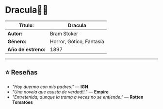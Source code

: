 # Dracula🧛‍♂️

| **Título:**        | Dracula                               |
|--------------------|-----------------------------------------------|
| **Autor:**         | Bram Stoker                                   |
| **Género:**        | Horror, Gótico, Fantasía                     |
| **Año de estreno:**| 1897                      |

---

## ⭐ Reseñas

-  *"Hoy duermo con mis padres."* — **IGN**
-  *"Una novela que asusta de verdad!!."* — **Empire**
-  *"Entretenida, aunque la trama a veces no se entiende."* — **Rotten Tomatoes**
